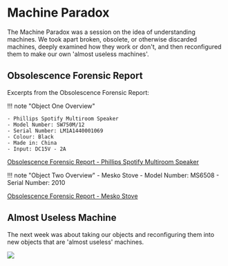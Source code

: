 # Machine Paradox 

The Machine Paradox was a session on the idea of understanding machines. We took apart broken, obsolete, or otherwise discarded machines, deeply examined how they work or don't, and then reconfigured them to make our own 'almost useless machines'. 

## Obsolescence Forensic Report 


Excerpts from the Obsolescence Forensic Report: 

!!! note "Object One Overview"

    - Phillips Spotify Multiroom Speaker 
    - Model Number: SW750M/12
    - Serial Number: LM1A1440001069
    - Colour: Black
    - Made in: China
    - Input: DC15V - 2A

[Obsolescence Forensic Report - Phillips Spotify Multiroom Speaker](https://hackmd.io/@rQJY_Xz8RTK8eVC1g-RlWQ/B1i49MT1kl/edit)


!!! note "Object Two Overview" 
    - Mesko Stove 
    - Model Number: MS6508
    - Serial Number: 2010

[Obsolescence Forensic Report - Mesko Stove](https://hackmd.io/@U44nZlfqQPe_jVWHw45SIw/SkDZVVp1Jx/edit)


## Almost Useless Machine 

The next week was about taking our objects and reconfiguring them into new objects that are 'almost useless' machines. 

![](https://github.com/user-attachments/assets/66226c49-ab8b-48f2-9bca-f763ef88a4b3)


